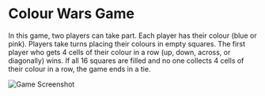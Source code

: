 # Colour Wars Game

In this game, two players can take part. Each player has their colour (blue or pink). Players take turns placing their colours in empty squares. The first player who gets 4 cells of their colour in a row (up, down, across, or diagonally) wins. If all 16 squares are filled and no one collects 4 cells of their colour in a row, the game ends in a tie.

![Game Screenshot](assets/screenshot.png)
